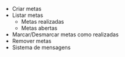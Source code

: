 - Criar metas
- Listar metas
    - Metas realizadas
    - Metas abertas
- Marcar/Desmarcar metas como realizadas
- Remover metas
- Sistema de mensagens
